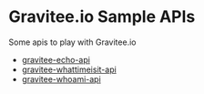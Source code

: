 # Gravitee.io Sample APIs

Some apis to play with Gravitee.io


* [gravitee-echo-api](./gravitee-echo-api/README.md)
* [gravitee-whattimeisit-api](./gravitee-whattimeisit-api/README.md)
* [gravitee-whoami-api](./gravitee-whoami-api/README.md)
